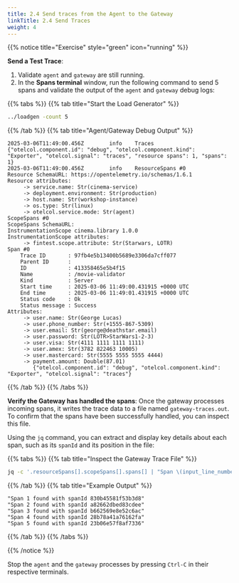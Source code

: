 ```yaml
---
title: 2.4 Send traces from the Agent to the Gateway
linkTitle: 2.4 Send Traces
weight: 4
---
```


{{% notice title="Exercise" style="green" icon="running" %}}

**Send a Test Trace**:

1. Validate `agent` and `gateway` are still running.
2. In the **Spans terminal** window, run the following command to send 5 spans and validate the output of the `agent` and `gateway` debug logs:

{{% tabs %}}
{{% tab title="Start the Load Generator" %}}

```bash
../loadgen -count 5
```

{{% /tab %}}
{{% tab title="Agent/Gateway Debug Output" %}}

```text
2025-03-06T11:49:00.456Z        info    Traces  {"otelcol.component.id": "debug", "otelcol.component.kind": "Exporter", "otelcol.signal": "traces", "resource spans": 1, "spans": 1}
2025-03-06T11:49:00.456Z        info    ResourceSpans #0
Resource SchemaURL: https://opentelemetry.io/schemas/1.6.1
Resource attributes:
     -> service.name: Str(cinema-service)
     -> deployment.environment: Str(production)
     -> host.name: Str(workshop-instance)
     -> os.type: Str(linux)
     -> otelcol.service.mode: Str(agent)
ScopeSpans #0
ScopeSpans SchemaURL:
InstrumentationScope cinema.library 1.0.0
InstrumentationScope attributes:
     -> fintest.scope.attribute: Str(Starwars, LOTR)
Span #0
    Trace ID       : 97fb4e5b13400b5689e3306da7cff077
    Parent ID      :
    ID             : 413358465e5b4f15
    Name           : /movie-validator
    Kind           : Server
    Start time     : 2025-03-06 11:49:00.431915 +0000 UTC
    End time       : 2025-03-06 11:49:01.431915 +0000 UTC
    Status code    : Ok
    Status message : Success
Attributes:
     -> user.name: Str(George Lucas)
     -> user.phone_number: Str(+1555-867-5309)
     -> user.email: Str(george@deathstar.email)
     -> user.password: Str(LOTR>StarWars1-2-3)
     -> user.visa: Str(4111 1111 1111 1111)
     -> user.amex: Str(3782 822463 10005)
     -> user.mastercard: Str(5555 5555 5555 4444)
     -> payment.amount: Double(87.01)
        {"otelcol.component.id": "debug", "otelcol.component.kind": "Exporter", "otelcol.signal": "traces"}
```

{{% /tab %}}
{{% /tabs %}}

**Verify the Gateway has handled the spans**: Once the gateway processes incoming spans, it writes the trace data to a file named `gateway-traces.out`. To confirm that the spans have been successfully handled, you can inspect this file.

Using the `jq` command, you can extract and display key details about each span, such as its `spanId` and its position in the file:

{{% tabs %}}
{{% tab title="Inspect the Gateway Trace File" %}}

```bash
jq -c '.resourceSpans[].scopeSpans[].spans[] | "Span \(input_line_number) found with spanId \(.spanId)"' ./gateway-traces.out
```

{{% /tab %}}
{{% tab title="Example Output" %}}

```text
"Span 1 found with spanId 830b45581f53b3d8"
"Span 2 found with spanId a82662dbed83cdee"
"Span 3 found with spanId b662569e8e52c6ac"
"Span 4 found with spanId 28b78a41a76162fa"
"Span 5 found with spanId 23b06e57f8af7336"
```

{{% /tab %}}
{{% /tabs %}}

{{% /notice %}}

Stop the `agent` and the `gateway` processes by pressing `Ctrl-C` in their respective terminals.
